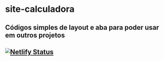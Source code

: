 # site-calculadora

## Códigos simples de layout e aba para poder usar em outros projetos

## [![Netlify Status](https://api.netlify.com/api/v1/badges/4b88e277-8b38-4d2b-a9d1-e935c40b4c4a/deploy-status)](https://app.netlify.com/sites/calc-uladora/deploys)